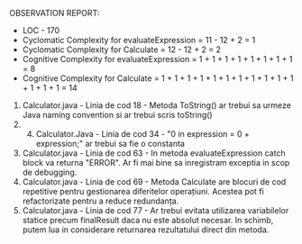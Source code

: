 OBSERVATION REPORT:

* LOC - 170
* Cyclomatic Complexity for evaluateExpression = 11 - 12 + 2 = 1
* Cyclomatic Complexity for Calculate = 12 - 12 + 2 = 2
* Cognitive Complexity for evaluateExpression = 1 + 1 + 1 + 1 + 1 + 1 + 1 + 1 = 8
* Cognitive Complexity for Calculate = 1 + 1 + 1 + 1 + 1 + 1 + 1 + 1 + 1 + 1 + 1 + 1 + 1 + 1 = 14


1. Calculator.java - Linia de cod 18 - Metoda ToString() ar trebui sa urmeze Java naming convention si ar trebui scris toString()
2. 4. Calculator.Java - Linia de cod 34 - "0 in expression = 0 + expression;" ar trebui sa fie o constanta
3. Calculator.java - Linia de cod 63 - In metoda evaluateExpression catch block va returna "ERROR". Ar fi mai bine sa inregistram exceptia in scop de debugging.
4. Calculator.java - Linia de cod 69 - Metoda Calculate are blocuri de cod repetitive pentru gestionarea diferitelor operațiuni. Acestea pot fi refactorizate pentru a reduce redundanța.
5. Calculator.java - Linia de cod 77 - Ar trebui evitata utilizarea variabilelor statice precum finalResult daca nu este absolut necesar. In schimb, putem lua in considerare returnarea rezultatului direct din metoda.
